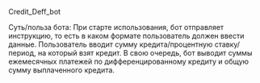 Credit_Deff_bot

Суть/польза бота: 
При старте использования, бот отправляет  инструкцию, то есть в каком формате пользователь должен  ввести данные.
Пользователь вводит сумму кредита/процентную ставку/период, на который взят кредит. В свою очередь, бот выводит суммы ежемесячных платежей по дифференцированному кредиту и общую сумму выплаченного кредита.
